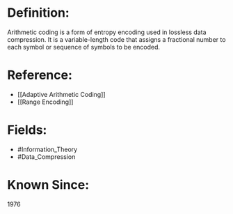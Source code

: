 

# Definition:
Arithmetic coding is a form of entropy encoding used in lossless data compression. It is a variable-length code that assigns a fractional number to each symbol or sequence of symbols to be encoded.

# Reference:
- [[Adaptive Arithmetic Coding]]
- [[Range Encoding]]

# Fields: 
- #Information_Theory
- #Data_Compression

# Known Since:
1976

